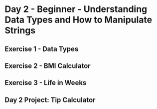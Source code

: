 # Day 2 - Beginner - Understanding Data Types and How to Manipulate Strings

## Exercise 1 - Data Types

## Exercise 2 -  BMI Calculator

## Exercise 3 - Life in Weeks

## Day 2 Project: Tip Calculator
